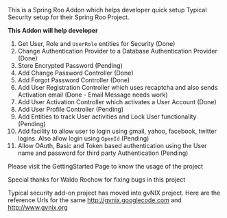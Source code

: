 This is a Spring Roo Addon which helps developer quick setup Typical Security setup for their Spring Roo Project.

**This Addon will help developer**
  1. Get User, Role and `UserRole` entities for Security (Done)
  1. Change Authentication Provider to a Database Authentication Provider (Done)
  1. Store Encrypted Password (Pending)
  1. Add Change Password Controller (Done)
  1. Add Forgot Password Controller (Done)
  1. Add User Registration Controller which uses recaptcha and also sends Activation email (Done - Email Message needs work)
  1. Add User Activation Controller which activates a User Account (Done)
  1. Add User Profile Controller (Pending)
  1. Add Entities to track User activities and Lock User functionality (Pending)
  1. Add facility to allow user to login using gmail, yahoo, facebook, twitter logins. Also allow login using `OpenId` (Pending)
  1. Allow OAuth, Basic and Token based authentication using the User name and password for third party Authentication (Pending)

Please visit the GettingStarted Page to know the usage of the project


Special thanks for Waldo Rochow for fixing bugs in this project


Typical security add-on project has moved into gvNIX project.
Here are the reference Urls for the same http://gvnix.googlecode.com and http://www.gvnix.org